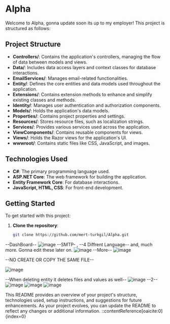 # Alpha

Welcome to Alpha, gonna update soon its up to my employer! This project is structured as follows:

## Project Structure

- **Controllers/**: Contains the application's controllers, managing the flow of data between models and views.
- **Data/**: Includes data access layers and context classes for database interactions.
- **EmailServices/**: Manages email-related functionalities.
- **Entity/**: Defines the core entities and data models used throughout the application.
- **Extensions/**: Contains extension methods to enhance and simplify existing classes and methods.
- **Identity/**: Manages user authentication and authorization components.
- **Models/**: Holds the application's data models.
- **Properties/**: Contains project properties and settings.
- **Resources/**: Stores resource files, such as localization strings.
- **Services/**: Provides various services used across the application.
- **ViewComponents/**: Contains reusable components for views.
- **Views/**: Holds the Razor views for the application's UI.
- **wwwroot/**: Contains static files like CSS, JavaScript, and images.

## Technologies Used

- **C#**: The primary programming language used.
- **ASP.NET Core**: The web framework for building the application.
- **Entity Framework Core**: For database interactions.
- **JavaScript, HTML, CSS**: For front-end development.

## Getting Started

To get started with this project:

1. **Clone the repository**:
   ```bash
   git clone https://github.com/mert-turkgil/Alpha.git

--DashBoard--
![image](https://github.com/user-attachments/assets/701cf95d-a419-4fba-8af8-d7ce01f6da3f)
--SMTP- , --4 Diffrent Language-- and, much more. Gonna edit these later on.
![image](https://github.com/user-attachments/assets/890947e8-a18d-402f-a25b-67cd68a55bcb)
--More--
![image](https://github.com/user-attachments/assets/5f442b28-bca6-498d-9a5d-7fda50d4006b)


--NO CREATE OR COPY THE SAME FILE--


![image](https://github.com/user-attachments/assets/5660eeda-de5b-46af-9177-92409b0ce5e4)


--When deleting entity it deletes files and values as well--
![image](https://github.com/user-attachments/assets/cc4f990c-9f65-4235-910e-97ee041d18d2)
--2--
![image](https://github.com/user-attachments/assets/ba9c4676-14e9-45ef-8993-d9a9076554f8)
![image](https://github.com/user-attachments/assets/b351e5c0-4299-4ac1-af50-be76e73f1397)
![image](https://github.com/user-attachments/assets/131436ad-fc4f-4e54-a5fe-93d4b63b87a5)




This README provides an overview of your project's structure, technologies used, setup instructions, and suggestions for future enhancements. As your project evolves, you can update the README to reflect any changes or additional information.
::contentReference[oaicite:0]{index=0}
